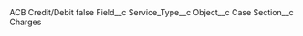 <?xml version="1.0" encoding="UTF-8"?>
<CustomMetadata xmlns="http://soap.sforce.com/2006/04/metadata" xmlns:xsi="http://www.w3.org/2001/XMLSchema-instance" xmlns:xsd="http://www.w3.org/2001/XMLSchema">
    <label>ACB Credit/Debit</label>
    <protected>false</protected>
    <values>
        <field>Field__c</field>
        <value xsi:type="xsd:string">Service_Type__c</value>
    </values>
    <values>
        <field>Object__c</field>
        <value xsi:type="xsd:string">Case</value>
    </values>
    <values>
        <field>Section__c</field>
        <value xsi:type="xsd:string">Charges</value>
    </values>
</CustomMetadata>
